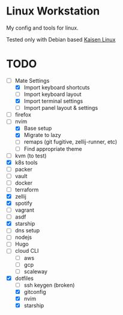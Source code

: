 # Linux Workstation

My config and tools for linux.

Tested only with Debian based [Kaisen Linux](https://kaisenlinux.org/)

# TODO

- [ ] Mate Settings
  - [x] Import keyboard shortcuts
  - [ ] Import keyboard layout
  - [x] Import terminal settings
  - [ ] Import panel layout & settings
- [ ] firefox
- [ ] nvim
  - [x] Base setup
  - [x] Migrate to lazy
  - [ ] remaps (git fugitive, zellij-runner, etc)
  - [ ] Find appropriate theme
- [ ] kvm (to test)
- [x] k8s tools
- [ ] packer
- [ ] vault
- [ ] docker
- [ ] terraform
- [x] zellij
- [x] spotify
- [ ] vagrant
- [ ] asdf
- [x] starship
- [ ] dns setup
- [ ] nodejs
- [ ] Hugo
- [ ] cloud CLI
  - [ ] aws
  - [ ] gcp
  - [ ] scaleway
- [x] dotfiles
  - [ ] ssh keygen (broken)
  - [x] gitconfig
  - [x] nvim
  - [x] starship
